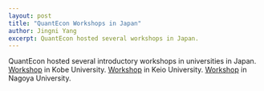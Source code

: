 ```yaml
---
layout: post
title: "QuantEcon Workshops in Japan"
author: Jingni Yang
excerpt: QuantEcon hosted several workshops in Japan.
---
```


QuantEcon hosted several introductory workshops in universities in Japan.
[Workshop](https://github.com/QuantEcon/kobe_comp_econ_2023) in Kobe University.
[Workshop](https://github.com/QuantEcon/keio_comp_econ_2023) in Keio University.
[Workshop](https://github.com/QuantEcon/nagoya_comp_econ_2023) in Nagoya University.
